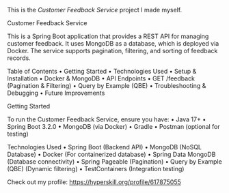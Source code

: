 This is the *Customer Feedback Service* project I made myself.

Customer Feedback Service

This is a Spring Boot application that provides a REST API for managing customer feedback. It uses MongoDB as a database, which is deployed via Docker. The service supports pagination, filtering, and sorting of feedback records.

Table of Contents
	•	Getting Started
	•	Technologies Used
	•	Setup & Installation
	•	Docker & MongoDB
	•	API Endpoints
	•	GET /feedback (Pagination & Filtering)
	•	Query by Example (QBE)
	•	Troubleshooting & Debugging
	•	Future Improvements


 Getting Started

To run the Customer Feedback Service, ensure you have:
	•	Java 17+
	•	Spring Boot 3.2.0
	•	MongoDB (via Docker)
	•	Gradle
	•	Postman (optional for testing)

 Technologies Used
	•	Spring Boot (Backend API)
	•	MongoDB (NoSQL Database)
	•	Docker (For containerized database)
	•	Spring Data MongoDB (Database connectivity)
	•	Spring Pageable (Pagination)
	•	Query by Example (QBE) (Dynamic filtering)
	•	TestContainers (Integration testing)
 

Check out my profile: https://hyperskill.org/profile/617875055
